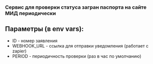 ### Сервис для проверки статуса загран паспорта на сайте МИД периодически
## Параметры (в env vars):
- ID - номер заявления
- WEBHOOK_URL - ссылка для отправки уведомления (работает с zapier)
- PERIOD - периодичность проверки (раз в час по умолчанию)


